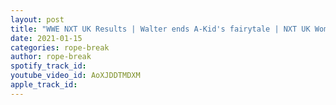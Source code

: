 ```yaml
---
layout: post
title: "WWE NXT UK Results | Walter ends A-Kid's fairytale | NXT UK Women's match next week"
date: 2021-01-15
categories: rope-break
author: rope-break
spotify_track_id: 
youtube_video_id: AoXJDDTMDXM
apple_track_id: 
---
```

